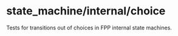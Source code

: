 # state_machine/internal/choice

Tests for transitions out of choices in FPP internal state machines.
